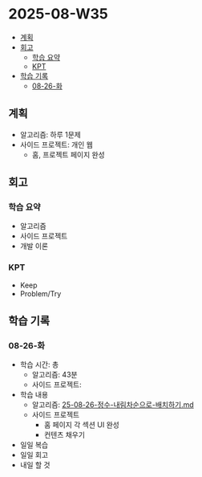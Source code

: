 # 2025-08-W35 <!-- omit from toc -->

- [계획](#계획)
- [회고](#회고)
  - [학습 요약](#학습-요약)
  - [KPT](#kpt)
- [학습 기록](#학습-기록)
  - [08-26-화](#08-26-화)

## 계획

- 알고리즘: 하루 1문제
- 사이드 프로젝트: 개인 웹
  - 홈, 프로젝트 페이지 완성

## 회고

### 학습 요약

- 알고리즘
- 사이드 프로젝트
- 개발 이론

### KPT

- Keep
- Problem/Try

## 학습 기록

### 08-26-화

- 학습 시간: 총
  - 알고리즘: 43분
  - 사이드 프로젝트:
- 학습 내용
  - 알고리즘: [25-08-26-정수-내림차순으로-배치하기.md](/algorithm/programmers/25-08-26-정수-내림차순으로-배치하기.md)
  - 사이드 프로젝트
    - 홈 페이지 각 섹션 UI 완성
    - 컨텐츠 채우기
- 일일 복습
- 일일 회고
- 내일 할 것
